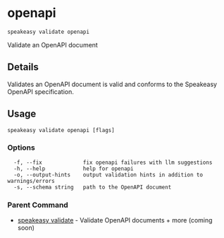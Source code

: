 # openapi  
`speakeasy validate openapi`  


Validate an OpenAPI document  

## Details

Validates an OpenAPI document is valid and conforms to the Speakeasy OpenAPI specification.

## Usage

```
speakeasy validate openapi [flags]
```

### Options

```
  -f, --fix             fix openapi failures with llm suggestions
  -h, --help            help for openapi
  -o, --output-hints    output validation hints in addition to warnings/errors
  -s, --schema string   path to the OpenAPI document
```

### Parent Command

* [speakeasy validate](README.md)	 - Validate OpenAPI documents + more (coming soon)
